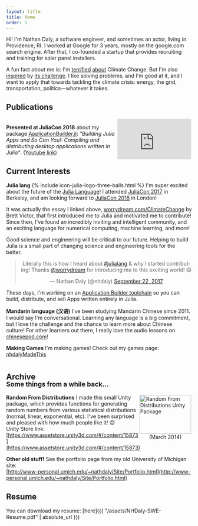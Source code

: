 ```yaml
---
layout: title
title: Home
order: 1
---
```


Hi! I'm Nathan Daly, a software engineer, and sometimes an actor, living in
Providence, RI. I worked at Google for 3 years, mostly on the google.com search
engine. After that, I co-founded a startup that provides recruiting and training
for solar panel installers.

A fun fact about me is: I'm [terrified](https://xkcd.com/1732/)
[about](https://en.wikipedia.org/wiki/IPCC_Fifth_Assessment_Report#Projections)
Climate Change. But I'm also [inspired](http://worrydream.com/ClimateChange) by
[its challenge](http://tnp_encoded_videos.s3.amazonaws.com/web_videos/140927_FONG_FULL_WEB_9100.mp4).
I like solving problems, and I'm good at it, and I want to apply that towards
tackling the climate crisis: energy, the grid, transportation,
politics—whatever it takes.


<div class="seperator"> </div>


## Publications

<div style="float:right; padding:2px;">
<iframe width="200" height="110" src="https://www.youtube.com/embed/kSp6d3qSb3I?start=323" frameborder="0" allow="autoplay; encrypted-media" allowfullscreen></iframe>
</div>

<br>**Presented at JuliaCon 2018** about my package [ApplicationBuilder.jl](https://github.com/NHDaly/ApplicationBuilder.jl): _"Building Julia Apps and So Can You!: Compiling and distributing desktop applications written in Julia"_. ([Youtube link](https://youtu.be/kSp6d3qSb3I?t=5m23s))



## Current Interests
**Julia lang**  {% include icon-julia-logo-three-balls.html %} I'm super excited about the future of the [Julia Language](https://julialang.org)! I attended [JuliaCon 2017](http://juliacon.org/2017/) in Berkeley, and am looking forward to [JuliaCon 2018](http://juliacon.org/2018/) in London!

It was actually the essay I linked above,
[worrydream.com/ClimateChange](http://worrydream.com/ClimateChange) by Brett Victor,
that first introduced me to Julia and motivated me to contribute! Since then,
I've found an incredibly inviting and intelligent community, and an exciting
language for numerical computing, machine learning, and more!

Good science and engineering will be critical to our future. Helping to build
Julia is a small part of changing science and engineering tools for the better.

<blockquote class="twitter-tweet" align="center" width="500" data-lang="en"><p lang="en" dir="ltr">Literally this is how I heard about <a href="https://twitter.com/hashtag/julialang?src=hash&amp;ref_src=twsrc%5Etfw">#julialang</a> &amp; why I started contributing! Thanks <a href="https://twitter.com/worrydream?ref_src=twsrc%5Etfw">@worrydream</a> for introducing me to this exciting world! 😄</p>&mdash; Nathan Daly (@nhdaly) <a href="https://twitter.com/nhdaly/status/911362142569418753?ref_src=twsrc%5Etfw">September 22, 2017</a></blockquote>
<script async src="//platform.twitter.com/widgets.js" charset="utf-8"></script>

These days, I'm working on an [Application Builder toolchain](http://github.com/NHDaly/ApplicationBuilder.jl) so you can build, distribute, and sell Apps written entirely in Julia.

**Mandarin language (汉语)** I've been studying Mandarin Chinese since 2011.
I would say I'm conversational. Learning any language is a big commitment, but I
love the challenge and the chance to learn more about Chinese culture! For other
learners out there, I really love the audio lessons on [chinesepod.com](http://chinesepod.com)!

**Making Games** I'm making games! Check out my games page: [nhdalyMadeThis](/MadeThis.html)




<h2 style="line-height:15pt; padding-top: 10pt;">Archive
<br><small>Some things from a while back...</small></h2>

<div style="float:right; padding:2px;">
<a href="https://assetstore.unity.com/packages/tools/random-from-distributions-statistical-distributions-random-numbe-15873"><img
style="border: none; height: 105px; width: 140px;"
src="https://d2ujflorbtfzji.cloudfront.net/key-image/e8573fe5-66cd-4085-8ccd-b58700f3abfa.jpg"
alt="Random From Distributions Unity Package"></a>
<br><div style="text-align: center;">(March 2014)</div>
</div>

**Random From Distributions**  I made this small Unity package, which
provides functions for generating random numbers from various statistical
distributions (normal, linear, exponential, etc). I've been surprised and
pleased with how much people like it! 😊
<br>Unity Store link: [https://www.assetstore.unity3d.com/#/content/15873](https://www.assetstore.unity3d.com/#/content/15873)

**Other old stuff!** See the portfolio page from my old University of Michigan site:
<br>[http://www-personal.umich.edu/~nathdaly/Site/Portfolio.html](http://www-personal.umich.edu/~nathdaly/Site/Portfolio.html)


## Resume
You can download my resume: [here]({{ "/assets/NHDaly-SWE-Resume.pdf" | absolute_url }})
